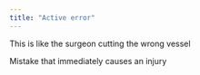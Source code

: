 ```yaml
---
title: "Active error"
---
```

This is like the surgeon cutting the wrong vessel

Mistake that immediately causes an injury

